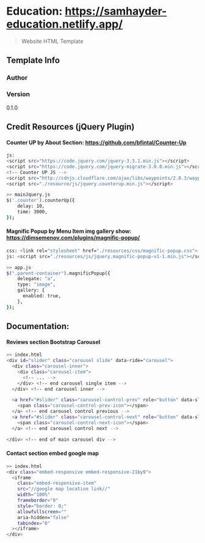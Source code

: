 # Education: https://samhayder-education.netlify.app/

> Website HTML Template

## Template Info

### Author

### Version

0.1.0

## Credit Resources (jQuery Plugin)

#### Counter UP by About Section: https://github.com/bfintal/Counter-Up

```bash
js:
<script src="https://code.jquery.com/jquery-3.3.1.min.js"></script>
<script src="https://code.jquery.com/jquery-migrate-3.0.0.min.js"></script>
<!-- Counter UP JS -->
<script src="http://cdnjs.cloudflare.com/ajax/libs/waypoints/2.0.3/waypoints.min.js"></script>
<script src="./resource/js/jquery.counterup.min.js"></script>

>> mainJquery.js
$('.counter').counterUp({
    delay: 10,
    time: 3000,
});
```

#### Magnific Popup by Menu Item img gallery show: https://dimsemenov.com/plugins/magnific-popup/

```bash
css: <link rel="stylesheet" href="./resources/css/magnific-popup.css">
js: <script src="./resources/js/jquery.magnific-popup-v1-1.min.js"></script>

>> app.js
$(".parent-container").magnificPopup({
    delegate: "a",
    type: "image",
    gallery: {
      enabled: true,
    },
});
```

## Documentation:

#### Reviews section Bootstrap Carousel

```bash
>> index.html
<div id="slider" class="carousel slide" data-ride="carousel">
  <div class="carousel-inner">
    <div class="carousel-item">
      <!-- ... -->
    </div> <!-- end carousel single item -->
  </div> <!-- end carousel inner -->

  <a href="#slider" class="carousel-control-prev" role="button" data-slide="prev">
    <span class="carousel-control-prev-icon"></span>
  </a> <!-- end carousel control previous -->
  <a href="#slider" class="carousel-control-next" role="button" data-slide="next">
    <span class="carousel-control-next-icon"></span>
  </a> <!-- end carousel control next -->

</div> <!-- end of main carousel div -->

```

#### Contact section embed google map

```bash
>> index.html
<div class="embed-responsive embed-responsive-21by9">
  <iframe
    class="embed-responsive-item"
    src="//google map location link//"
    width="100%"
    frameborder="0"
    style="border: 0;"
    allowfullscreen=""
    aria-hidden="false"
    tabindex="0"
  ></iframe>
</div>

```
